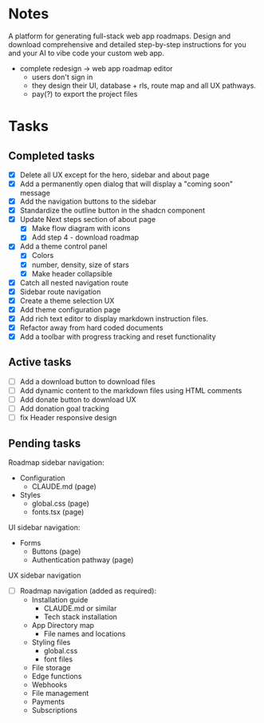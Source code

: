 # Notes

A platform for generating full-stack web app roadmaps. Design and download comprehensive and detailed step-by-step instructions for you and your AI to vibe code your custom web app.

- complete redesign -> web app roadmap editor
  - users don't sign in
  - they design their UI, database + rls, route map and all UX pathways.
  - pay(?) to export the project files

# Tasks

## Completed tasks

- [x] Delete all UX except for the hero, sidebar and about page
- [x] Add a permanently open dialog that will display a "coming soon" message
- [x] Add the navigation buttons to the sidebar
- [x] Standardize the outline button in the shadcn component
- [x] Update Next steps section of about page
  - [x] Make flow diagram with icons
  - [x] Add step 4 - download roadmap
- [x] Add a theme control panel
  - [x] Colors
  - [x] number, density, size of stars
  - [x] Make header collapsible
- [x] Catch all nested navigation route
- [x] Sidebar route navigation
- [x] Create a theme selection UX
- [x] Add theme configuration page
- [x] Add rich text editor to display markdown instruction files.
- [x] Refactor away from hard coded documents
- [x] Add a toolbar with progress tracking and reset functionality

## Active tasks

- [ ] Add a download button to download files
- [ ] Add dynamic content to the markdown files using HTML comments
- [ ] Add donate button to download UX
- [ ] Add donation goal tracking
- [ ] fix Header responsive design

## Pending tasks

Roadmap sidebar navigation:

- Configuration
  - CLAUDE.md (page)
- Styles
  - global.css (page)
  - fonts.tsx (page)

UI sidebar navigation:

- Forms
  - Buttons (page)
  - Authentication pathway (page)

UX sidebar navigation

- [ ] Roadmap navigation (added as required):
  - Installation guide
    - CLAUDE.md or similar
    - Tech stack installation
  - App Directory map
    - File names and locations
  - Styling files
    - global.css
    - font files
  - File storage
  - Edge functions
  - Webhooks
  - File management
  - Payments
  - Subscriptions
